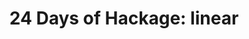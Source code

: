---
title: ! '24 Days of Hackage: linear'
url: https://ocharles.org.uk/blog/posts/2013-12-02-24-days-of-hackage-linear.html
authors:
- Oliver Charles
type: article
tags:
- linear algebra
doHaskell-type: blog post
dohaskell-year: 2013
---